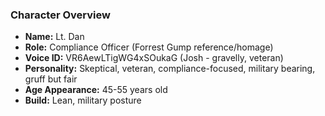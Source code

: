 ### Character Overview
- **Name:** Lt. Dan
- **Role:** Compliance Officer (Forrest Gump reference/homage)
- **Voice ID:** VR6AewLTigWG4xSOukaG (Josh - gravelly, veteran)
- **Personality:** Skeptical, veteran, compliance-focused, military bearing, gruff but fair
- **Age Appearance:** 45-55 years old
- **Build:** Lean, military posture
